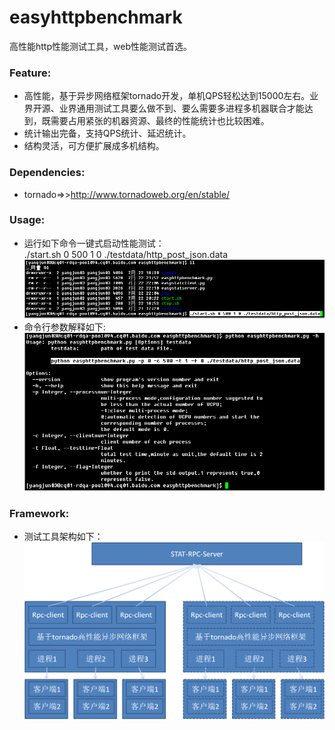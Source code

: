 easyhttpbenchmark
=================

高性能http性能测试工具，web性能测试首选。    

### Feature:
* 高性能，基于异步网络框架tornado开发，单机QPS轻松达到15000左右。业界开源、业界通用测试工具要么做不到、要么需要多进程多机器联合才能达到，既需要占用紧张的机器资源、最终的性能统计也比较困难。    
* 统计输出完备，支持QPS统计、延迟统计。    
* 结构灵活，可方便扩展成多机结构。    

### Dependencies:    
* tornado=>>http://www.tornadoweb.org/en/stable/

### Usage:
* 运行如下命令一键式启动性能测试：    
./start.sh 0 500 1 0 ./testdata/http_post_json.data
![image](screenshot/001.jpg)     
* 命令行参数解释如下:    
![image](screenshot/002.jpg)

### Framework:    
* 测试工具架构如下：    
![image](screenshot/frame.png)     
